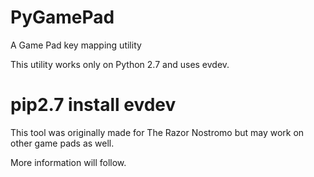# PyGamePad
A Game Pad key mapping utility

This utility works only on Python 2.7 and uses evdev.
# pip2.7 install evdev

This tool was originally made for The Razor Nostromo but may work on other game pads as well.

More information will follow.
